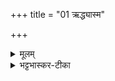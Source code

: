 +++
title = "01 ऋद्ध्यास्म"

+++
<details><summary>मूलम्</summary>

ऋ॒द्ध्यास्म॑ ह॒व्यैर्नम॑सोप॒सद्य॑ ।  
मि॒त्रन्दे॒वम्मि॑त्र॒धेय॑न्नो अस्तु ।  
अ॒नू॒रा॒धान् ह॒विषा॑ व॒र्धय॑न्तः ।  
श॒तञ्जी॑वेम श॒रद॒स्सवी॑राः ।  



</details>

<details><summary>भट्टभास्कर-टीका</summary>

1अनूराधानां - ऋध्यास्येति ॥ ऋध्यास्म समृद्धा भूयास्म हव्यैः हविर्भिः नमसा प्रणिपातेन च मित्रं देवं उपसद्य उपसङ्गम्य ऋध्यास्म स च देवोऽस्माकं मित्रधेयं मित्रमस्तु । स्वार्थिको धेयप्रत्ययः । यद्वा - मित्रेण यत् धेयं देयं तन्नोऽस्तु । वयं च अनूराधान् नक्षत्रं हविषा तदीयेन वर्धयन्तः शतं जीवेम शरदः सवीराः गतम् ॥


</details>


